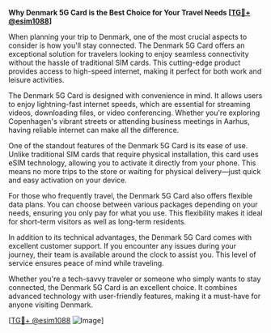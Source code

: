 **Why Denmark 5G Card is the Best Choice for Your Travel Needs [[TG💪+ @esim1088](https://t.me/s/esim1088)]**

When planning your trip to Denmark, one of the most crucial aspects to consider is how you'll stay connected. The Denmark 5G Card offers an exceptional solution for travelers looking to enjoy seamless connectivity without the hassle of traditional SIM cards. This cutting-edge product provides access to high-speed internet, making it perfect for both work and leisure activities.

The Denmark 5G Card is designed with convenience in mind. It allows users to enjoy lightning-fast internet speeds, which are essential for streaming videos, downloading files, or video conferencing. Whether you're exploring Copenhagen's vibrant streets or attending business meetings in Aarhus, having reliable internet can make all the difference. 

One of the standout features of the Denmark 5G Card is its ease of use. Unlike traditional SIM cards that require physical installation, this card uses eSIM technology, allowing you to activate it directly from your phone. This means no more trips to the store or waiting for physical delivery—just quick and easy activation on your device. 

For those who frequently travel, the Denmark 5G Card also offers flexible data plans. You can choose between various packages depending on your needs, ensuring you only pay for what you use. This flexibility makes it ideal for short-term visitors as well as long-term residents. 

In addition to its technical advantages, the Denmark 5G Card comes with excellent customer support. If you encounter any issues during your journey, their team is available around the clock to assist you. This level of service ensures peace of mind while traveling.

Whether you're a tech-savvy traveler or someone who simply wants to stay connected, the Denmark 5G Card is an excellent choice. It combines advanced technology with user-friendly features, making it a must-have for anyone visiting Denmark.

[[TG💪+ @esim1088](https://t.me/s/esim1088) ![Image](https://i.postimg.cc/Y0z9fWf4/image.png)]